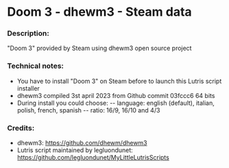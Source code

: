 # Doom 3 - dhewm3 - Steam data
### Description:
"Doom 3" provided by Steam using dhewm3 open source project
### Technical notes:
- You have to install "Doom 3" on Steam before to launch this Lutris script installer
- dhewm3 compiled 3st april 2023 from Github commit 03fccc6 64 bits
- During install you could choose:
-- language: english (default), italian, polish, french, spanish
-- ratio: 16/9, 16/10 and 4/3
### Credits:
- dhewm3: https://github.com/dhewm/dhewm3
- Lutris script maintained by legluondunet: https://github.com/legluondunet/MyLittleLutrisScripts
